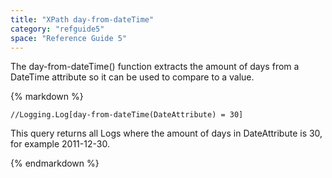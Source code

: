 ```yaml
---
title: "XPath day-from-dateTime"
category: "refguide5"
space: "Reference Guide 5"
---
```



The day-from-dateTime() function extracts the amount of days from a DateTime attribute so it can be used to compare to a value.

<div class="alert alert-info">{% markdown %}

```
//Logging.Log[day-from-dateTime(DateAttribute) = 30]

```

This query returns all Logs where the amount of days in DateAttribute is 30, for example 2011-12-30.

{% endmarkdown %}</div>